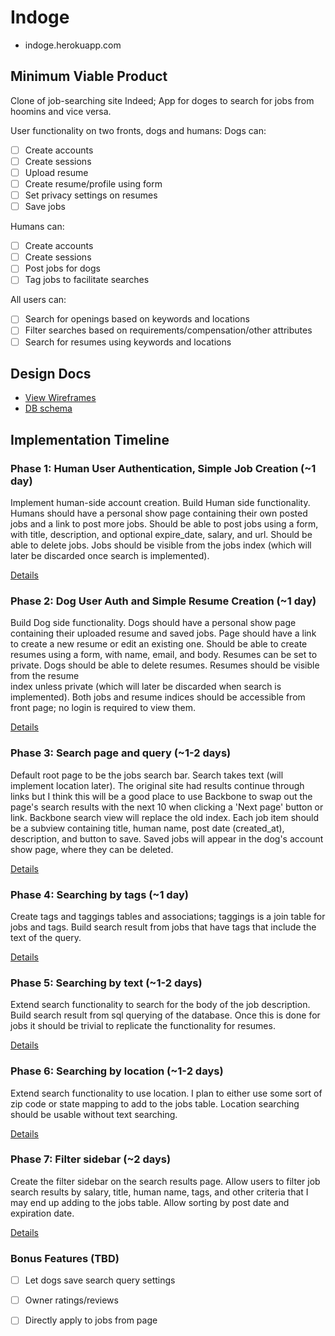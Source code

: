 # Indoge

- indoge.herokuapp.com

## Minimum Viable Product
Clone of job-searching site Indeed; App for doges to search for jobs from
hoomins and vice versa.

User functionality on two fronts, dogs and humans:
Dogs can:
- [ ] Create accounts
- [ ] Create sessions
- [ ] Upload resume
- [ ] Create resume/profile using form
- [ ] Set privacy settings on resumes
- [ ] Save jobs

Humans can:
- [ ] Create accounts
- [ ] Create sessions
- [ ] Post jobs for dogs
- [ ] Tag jobs to facilitate searches

All users can:
- [ ] Search for openings based on keywords and locations
- [ ] Filter searches based on requirements/compensation/other attributes
- [ ] Search for resumes using keywords and locations

## Design Docs
* [View Wireframes][views]
* [DB schema][schema]

[views]: ./docs/views.md
[schema]: ./docs/schema.md

## Implementation Timeline

### Phase 1: Human User Authentication, Simple Job Creation (~1 day)
Implement human-side account creation. Build Human side functionality. Humans
should have a personal show page containing their own posted jobs and a link
to post more jobs. Should be able to post jobs using a form, with title,
description, and optional expire_date, salary, and url. Should be able to
delete jobs. Jobs should be visible from the jobs index (which will later be
discarded once search is implemented).

[Details][phase-one]

### Phase 2: Dog User Auth and Simple Resume Creation (~1 day)
Build Dog side functionality. Dogs should have a personal show page
containing their uploaded resume and saved jobs. Page should have a link to
create a new resume or edit an existing one. Should be able to create resumes
using a form, with name, email, and body. Resumes can be set to private. Dogs
should be able to delete resumes. Resumes should be visible from the resume  
index unless private (which will later be discarded when search is
implemented). Both jobs and resume indices should be accessible from front
page; no login is required to view them.

[Details][phase-two]

### Phase 3: Search page and query (~1-2 days)
Default root page to be the jobs search bar. Search takes text (will implement
location later). The original site had results continue through links but I
think this will be a good place to use Backbone to swap out the page's search
results with the next 10 when clicking a 'Next page' button or link. Backbone
search view will replace the old index. Each job item should be a subview
containing title, human name, post date (created_at), description, and button
to save. Saved jobs will appear in the dog's account show page, where they can
be deleted.

[Details][phase-three]

### Phase 4: Searching by tags (~1 day)
Create tags and taggings tables and associations; taggings is a join table for
jobs and tags. Build search result from jobs that have tags that include the
text of the query.

[Details][phase-four-five-six]

### Phase 5: Searching by text (~1-2 days)
Extend search functionality to search for the body of the job description.
Build search result from sql querying of the database. Once this is done for
jobs it should be trivial to replicate the functionality for resumes.

[Details][phase-four-five-six]

### Phase 6: Searching by location (~1-2 days)
Extend search functionality to use location. I plan to either use some sort of
zip code or state mapping to add to the jobs table. Location searching should
be usable without text searching.

[Details][phase-four-five-six]

### Phase 7: Filter sidebar (~2 days)
Create the filter sidebar on the search results page. Allow users to filter job
search results by salary, title, human name, tags, and other criteria that I
may end up adding to the jobs table. Allow sorting by post date and expiration
date.

[Details][phase-seven]

### Bonus Features (TBD)
- [ ] Let dogs save search query settings
- [ ] Owner ratings/reviews
- [ ] Directly apply to jobs from page


[phase-one]: ./docs/phases/phase1.md
[phase-two]: ./docs/phases/phase2.md
[phase-three]: ./docs/phases/phase3.md
[phase-four-five-six]: ./docs/phases/phase456.md
[phase-seven]: ./docs/phases/phase7.md
